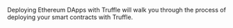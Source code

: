 Deploying Ethereum DApps with Truffle will walk you through the process of deploying your smart contracts with Truffle.
